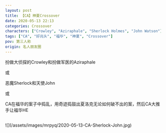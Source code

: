 ```yaml
---
layout: post
title: 【CA】神夏Crossover
date: 2020-05-13 22:13
categories: Crossover
characters: ["Crowley", "Aziraphale", "Sherlock Holmes", "John Watson"]
tags: ["CA", "好兆头", "福华", "神夏", "Crossover"]
pov: 第三人称
origin: 名人朋友圈
---
```


扮做大侦探的Crowley和扮做军医的Aziraphale

或

恶魔Sherlock和天使John

或

CA在福华的案子中捣乱，用奇迹捣鼓出夏洛克无论如何破不出的案，然后CA大推手让福华HE

<br>
![](/assets/images/mrpyq/2020-05-13-CA-Sherlock-John.jpg)
